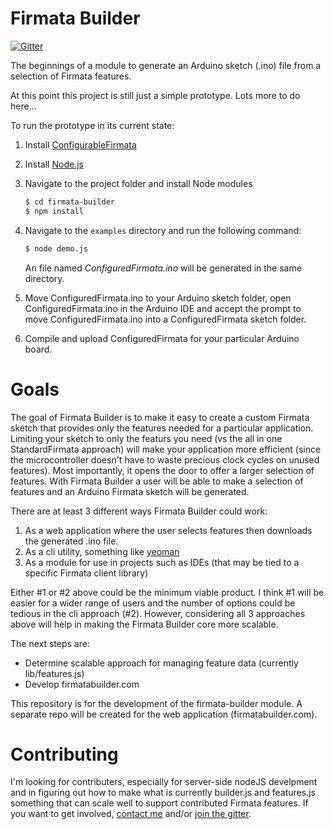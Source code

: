 Firmata Builder
===

[![Gitter](https://badges.gitter.im/Join%20Chat.svg)](https://gitter.im/firmata/firmata-builder?utm_source=badge&utm_medium=badge&utm_campaign=pr-badge&utm_content=badge)

The beginnings of a module to generate an Arduino sketch (.ino) file from a selection of Firmata features.

At this point this project is still just a simple prototype. Lots more to do here...

To run the prototype in its current state:

1. Install [ConfigurableFirmata](https://github.com/firmata/ConfigurableFirmata)
2. Install [Node.js](http://nodejs.org)
3. Navigate to the project folder and install Node modules

    ```bash
    $ cd firmata-builder
    $ npm install
    ```

4. Navigate to the `examples` directory and run the following command:

    ```bash
    $ node demo.js
    ```

    An file named *ConfiguredFirmata.ino* will be generated in the same directory.

5. Move ConfiguredFirmata.ino to your Arduino sketch folder, open ConfiguredFirmata.ino in the Arduino IDE and accept the prompt to move ConfiguredFirmata.ino into a ConfiguredFirmata sketch folder.

6. Compile and upload ConfiguredFirmata for your particular Arduino board.

Goals
===

The goal of Firmata Builder is to make it easy to create a custom Firmata sketch that provides
only the features needed for a particular application. Limiting your sketch to
only the featurs you need (vs the all in one StandardFirmata approach) will make
your application more efficient (since the microcontroller doesn't have to waste precious clock
cycles on unused features). Most importantly, it opens the door to offer a larger selection of features.
With Firmata Builder a user will be able to make a selection of features and an Arduino Firmata
sketch will be generated.

There are at least 3 different ways Firmata Builder could work:

1. As a web application where the user selects features then downloads the generated .ino file.
2. As a cli utility, something like [yeoman](http://yeoman.io/)
3. As a module for use in projects such as IDEs (that may be tied to a specific Firmata client library)

Either #1 or #2 above could be the minimum viable product. I think #1 will be easier for a
wider range of users and the number of options could be tedious in the cli approach (#2). However,
considering all 3 approaches above will help in making the Firmata Builder core more scalable.

The next steps are:
- Determine scalable approach for managing feature data (currently lib/features.js)
- Develop firmatabuilder.com

This repository is for the development of the firmata-builder module. A separate repo will be created
for the web application (firmatabuilder.com).

Contributing
===

I'm looking for contributers, especially for server-side nodeJS develpment and in figuring out
how to make what is currently builder.js and features.js something that can scale well to support
contributed Firmata features. If you want to get involved, [contact me](https://github.com/soundanalogous) and/or [join the gitter](https://gitter.im/firmata/firmata-builder?utm_source=badge&utm_medium=badge&utm_campaign=pr-badge&utm_content=badge).
